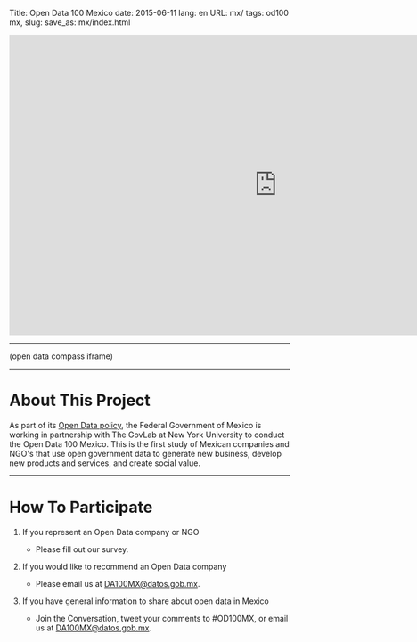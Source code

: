 Title: Open Data 100 Mexico
date: 2015-06-11
lang: en
URL: mx/
tags: od100 mx,
slug: 
save_as: mx/index.html

<iframe width="960" height="540" src="https://www.youtube.com/embed/ljuclmBfAQQ" frameborder="0" allowfullscreen></iframe>

---

(open data compass iframe)

---

# About This Project

As part of its <a href="http://datos.gob.mx/">Open Data policy</a>, the Federal
Government of Mexico is working in partnership with The GovLab at New York
University to conduct the Open Data 100 Mexico. This is the first study of
Mexican companies and NGO's that use open government data to generate new
business, develop new products and services, and create social value.

---

# How To Participate

1. If you represent an Open Data company or NGO

    * Please fill out our survey.

2. If you would like to recommend an Open Data company

    * Please email us at [DA100MX@datos.gob.mx](mailto:DA100MX@datos.gob.mx).

3. If you have general information to share about open data in Mexico

    * Join the Conversation, tweet your comments to #OD100MX, or email us at
       [DA100MX@datos.gob.mx](mailto:DA100MX@datos.gob.mx).
